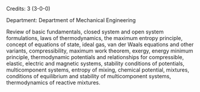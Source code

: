 Credits: 3 (3-0-0)

Department: Department of Mechanical Engineering

Review of basic fundamentals, closed system and open system formulations, laws of thermodynamics, the maximum entropy principle, concept of equations of state, ideal gas, van der Waals equations and other variants, compressibility, maximum work theorem, exergy, energy minimum principle, thermodynamic potentials and relationships for compressible, elastic, electric and magnetic systems, stability conditions of potentials, multicomponent systems, entropy of mixing, chemical potential, mixtures, conditions of equilibrium and stability of multicomponent systems, thermodynamics of reactive mixtures.